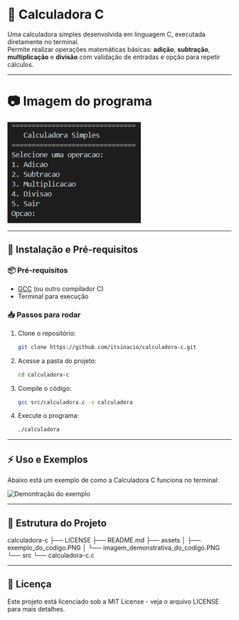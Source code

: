 # 🧮 Calculadora C

Uma calculadora simples desenvolvida em linguagem C, executada diretamente no terminal.  
Permite realizar operações matemáticas básicas: **adição**, **subtração**, **multiplicação** e **divisão** com validação de entradas e opção para repetir cálculos.

---

# 📷 Imagem do programa

![Demonstração do codigo](assets/imagem_demonstrativa_do_codigo.PNG)

---

## 🚀 Instalação e Pré-requisitos

### 📦 Pré-requisitos
- [GCC](https://gcc.gnu.org/) (ou outro compilador C)
- Terminal para execução

### 📥 Passos para rodar

1. Clone o repositório:
   ```bash
   git clone https://github.com/itsinacio/calculadora-c.git

2. Acesse a pasta do projeto: 
   ```bash
   cd calculadora-c

3. Compile o código:
   ```bash
   gcc src/calculadora.c -o calculadora

4. Execute o programa:
    ```bash
   ./calculadora

---

## ⚡ Uso e Exemplos

Abaixo está um exemplo de como a Calculadora C funciona no terminal:

![Demontração do exemplo](assets/exemplo_do_codigo.PNG)

---

## 📂 Estrutura do Projeto

calculadora-c
├── LICENSE
├── README.md
├── assets
│   ├── exemplo_do_codigo.PNG
│   └── imagem_demonstrativa_do_codigo.PNG
└── src
    └── calculadora-c.c

---

## 📄 Licença

Este projeto está licenciado sob a MIT License - veja o arquivo LICENSE para mais detalhes.